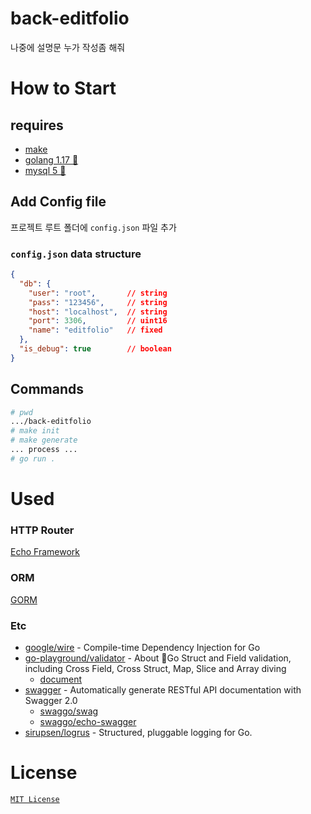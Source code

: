# back-editfolio
나중에 설명문 누가 작성좀 해줘

# How to Start

## requires
- [make](https://www.gnu.org/software/make/)
- [golang 1.17 🔺](https://golang.org/)
- [mysql 5 🔺](https://www.mysql.com/)

## Add Config file
프로젝트 루트 폴더에 `config.json` 파일 추가
### `config.json` data structure
```json
{
  "db": {
    "user": "root",       // string
    "pass": "123456",     // string
    "host": "localhost",  // string
    "port": 3306,         // uint16
    "name": "editfolio"   // fixed
  },
  "is_debug": true        // boolean
}
```

## Commands
```bash
# pwd
.../back-editfolio
# make init
# make generate
... process ...
# go run .
```

# Used

### HTTP Router
[Echo Framework](https://echo.labstack.com/)

### ORM
[GORM](https://gorm.io/)

### Etc
- [google/wire](https://github.com/google/wire) - Compile-time Dependency Injection for Go
- [go-playground/validator](https://github.com/go-playground/validator) - About 💯Go Struct and Field validation, including Cross Field, Cross Struct, Map, Slice and Array diving
  - [document](https://pkg.go.dev/github.com/go-playground/validator/v10)
- [swagger](https://swagger.io/) - Automatically generate RESTful API documentation with Swagger 2.0
  - [swaggo/swag](https://github.com/swaggo/swag#declarative-comments-format)
  - [swaggo/echo-swagger](https://github.com/swaggo/echo-swagger)
- [sirupsen/logrus](https://github.com/sirupsen/logrus) - Structured, pluggable logging for Go.

# License
[`MIT License`](./LICENSE)